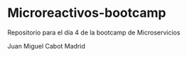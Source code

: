 # Microreactivos-bootcamp
Repositorio para el día 4 de la bootcamp de Microservicios

Juan Miguel Cabot Madrid
